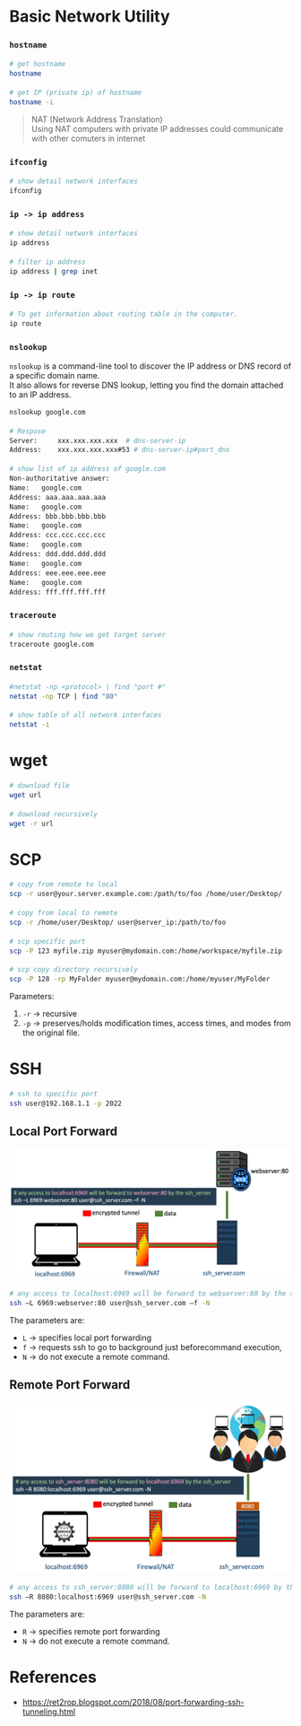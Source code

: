 # Basic Network Utility

### <code>hostname</code>

```bash
# get hostname
hostname

# get IP (private ip) of hostname
hostname -i
```

> NAT (Network Address Translation)<br/>
> Using NAT computers with private IP addresses could communicate with other comuters in internet

### <code>ifconfig</code>
```bash
# show detail network interfaces 
ifconfig
```
### <code>ip -> ip address</code>
```bash
# show detail network interfaces 
ip address

# filter ip address
ip address | grep inet
```

### <code>ip -> ip route</code>

```bash
# To get information about routing table in the computer.
ip route
```

### <code>nslookup</code>
<code>nslookup</code> is a command-line tool to discover the IP address or DNS record of a specific domain name. <br/>
It also allows for reverse DNS lookup, letting you find the domain attached to an IP address. 

```bash
nslookup google.com

# Respose
Server:		xxx.xxx.xxx.xxx  # dns-server-ip
Address:	xxx.xxx.xxx.xxx#53 # dns-server-ip#port_dns

# show list of ip address of google.com
Non-authoritative answer:
Name:	google.com
Address: aaa.aaa.aaa.aaa
Name:	google.com
Address: bbb.bbb.bbb.bbb
Name:	google.com
Address: ccc.ccc.ccc.ccc
Name:	google.com
Address: ddd.ddd.ddd.ddd
Name:	google.com
Address: eee.eee.eee.eee
Name:	google.com
Address: fff.fff.fff.fff

```

### <code>traceroute</code>
```bash
# show routing how we get target server
traceroute google.com
```

### <code>netstat</code>
``` bash
#netstat -np <protocol> | find "port #"
netstat -np TCP | find "80"

# show table of all network interfaces
netstat -i
```


# wget
``` bash
# download file
wget url

# download recursively
wget -r url
```

# SCP
``` bash
# copy from remote to local
scp -r user@your.server.example.com:/path/to/foo /home/user/Desktop/

# copy from local to remote
scp -r /home/user/Desktop/ user@server_ip:/path/to/foo

# scp specific port
scp -P 123 myfile.zip myuser@mydomain.com:/home/workspace/myfile.zip

# scp copy directory recursively
scp -P 128 -rp MyFolder myuser@mydomain.com:/home/myuser/MyFolder
```

Parameters:
1. <code>-r</code> → recursive
2. <code>-p</code> → preserves/holds modification times, access times, and modes from the original file.


# SSH
``` bash
# ssh to specific port
ssh user@192.168.1.1 -p 2022
```

## Local Port Forward

<img src="images/ssh-forward-local-port.png" alt=""/>

``` bash
# any access to localhost:6969 will be forward to webserver:80 by the ssh_server
ssh –L 6969:webserver:80 user@ssh_server.com –f -N

```

The parameters are:
- <code>L</code> → specifies local port forwarding
- <code>f</code> → requests ssh to go to background just beforecommand execution,
- <code>N</code> → do not execute a remote command.

## Remote Port Forward
<img src="images/ssh-forward-remote-port.png" alt=""/>

``` bash
# any access to ssh_server:8080 will be forward to localhost:6969 by the ssh_server
ssh –R 8080:localhost:6969 user@ssh_server.com -N

```
The parameters are:
- <code>R</code> → specifies remote port forwarding
- <code>N</code> → do not execute a remote command.





# References
- https://ret2rop.blogspot.com/2018/08/port-forwarding-ssh-tunneling.html